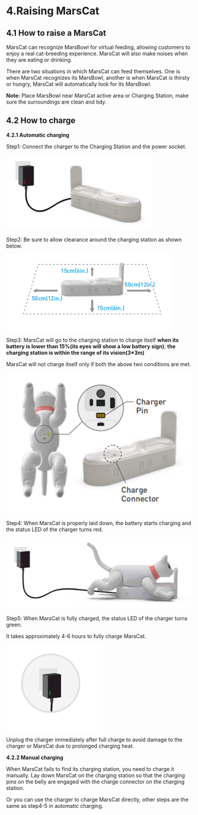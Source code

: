 # 4.Raising MarsCat

## 4.1 How to raise a MarsCat

MarsCat can recognize MarsBowl for virtual feeding, allowing customers to enjoy a real cat-breeding experience. MarsCat will also make noises when they are eating or drinking.

There are two situations in which MarsCat can feed themselves. One is when MarsCat recognizes its MarsBowl, another is when MarsCat is thirsty or hungry, MarsCat will automatically look for its MarsBowl.

**Note:** Place MarsBowl near MarsCat active area or Charging Station, make sure the surroundings are clean and tidy.

## 4.2 How to charge

**4.2.1 Automatic charging**

Step1: Connect the charger to the Charging Station and the power socket.

![](../image/page-4/4-1.png)

Step2: Be sure to allow clearance around the charging station as shown below.

![](../image/page-4/4-2.png)

Step3: MarsCat will go to the charging station to charge itself **when its battery is lower than 15%(its eyes will show a low battery sign)**; **the charging station is within the range of its vision(3\*3m)**

MarsCat will not charge itself only if both the above two conditions are met.

![tempsnip](../image/page-4/4-3.png)

Step4: When MarsCat is properly laid down, the battery starts charging and the status LED of the charger turns red.

![](../image/page-4/4-4.png)

Step5: When MarsCat is fully charged, the status LED of the charger turns green.

It takes approximately 4-6 hours to fully charge MarsCat.

![](../image/page-4/4-5.png)

Unplug the charger immediately after full charge to avoid damage to the charger or MarsCat due to prolonged charging heat.

**4.2.2 Manual charging**

When MarsCat fails to find its charging station, you need to charge it manually.
Lay down MarsCat on the charging station so that the charging pins on the belly are engaged with the charge connector on the charging station.

Or you can use the charger to charge MarsCat directly, other steps are the same as step4-5 in automatic charging.

